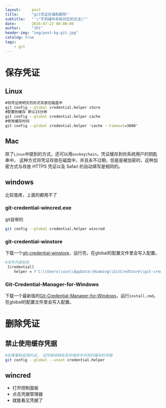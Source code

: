 ```yaml
---
layout:     post
title:      "git凭证存储和删除"
subtitle:   " \"不同操作系统对应的方法\""
date:       2016-07-22 00:00:00
author:     "Jht"
header-img: "img/post-bg-git.jpg"
catalog: true
tags:
    - git
---
```


# 保存凭证

## Linux

```bat
#将凭证用明文的形式存放在磁盘中
git config --global credential.helper store  
#配置到缓存 默认15分钟  
git config --global credential.helper cache   
#修改缓存时间  
git config --global credential.helper 'cache --timeout=3600'    
```

## Mac

除了`Linux`中提到的方式，还可以用`osxkeychain`，凭证缓存到你系统用户的钥匙串中。 
这种方式将凭证存放在磁盘中，并且永不过期，但是是被加密的，这种加密方式与存放 HTTPS 凭证以及 Safari 的自动填写是相同的。


## windows

比较蛋疼，上面的都用不了

### git-credential-wincred.exe

git自带的

```bash 
git config --global credential.helper wincred
```

### git-credential-winstore

下载一个[git-credential-winstore](https://github.com/anurse/git-credential-winstore/downloads)，运行完，在global的配置文件里会写入配置。

```bash 
#文件内容如在
 [credential]
	helper = !'C:\\Users\\xxx\\AppData\\Roaming\\GitCredStore\\git-credential-winstore.exe'
```

### Git-Credential-Manager-for-Windows

下载一个最新版的[Git-Credential-Manager-for-Windows](https://github.com/Microsoft/Git-Credential-Manager-for-Windows)，运行`install.cmd`，在global的配置文件里会写入配置。

# 删除凭证

## 禁止使用缓存凭据

```bash
#如果重新启用的话， 还将继续拥有其存储库中可用的缓存的凭据
git config --global --unset credential.helper 
```

## wincred

- 打开控制面板
- 点击凭据管理器
- 就能看见凭据了
